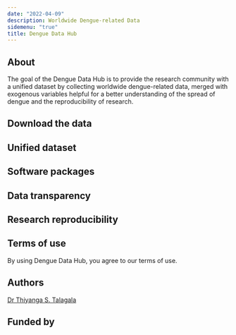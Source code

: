 ```yaml
---
date: "2022-04-09"
description: Worldwide Dengue-related Data
sidemenu: "true"
title: Dengue Data Hub
---
```


## About 

The goal of the Dengue Data Hub is to provide the research community with a unified dataset by collecting worldwide dengue-related data, merged with exogenous variables helpful for a better understanding of the spread of dengue and the reproducibility of research.

## Download the data

## Unified dataset

## Software packages

## Data transparency


## Research reproducibility


## Terms of use

By using Dengue Data Hub, you agree to our terms of use.

## Authors

[Dr Thiyanga S. Talagala](https://thiyanga.netlify.app/)

## Funded by


